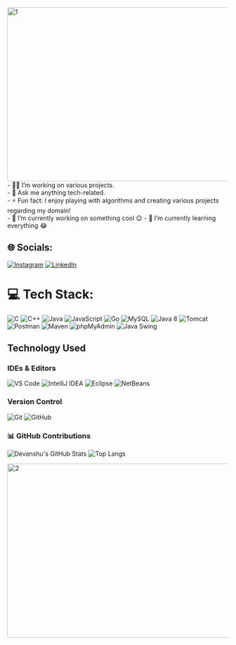 <img width="1584" height="396" alt="1" src="https://github.com/user-attachments/assets/85744aca-9126-4b5e-9872-23fe427c3722" />
- 👨‍💻 I’m working on various projects.<br>
- 💬 Ask me anything tech-related.<br>
- ⚡ Fun fact: I enjoy playing with algorithms and creating various projects regarding my domain!<br>
- 🔭 I’m currently working on something cool 😉
- 🌱 I’m currently learning everything 😂





## 🌐 Socials:
[![Instagram](https://img.shields.io/badge/Instagram-%23E4405F.svg?logo=Instagram&logoColor=white)](https://instagram.com/dev._markam) [![LinkedIn](https://img.shields.io/badge/LinkedIn-%230077B5.svg?logo=linkedin&logoColor=white)](https://linkedin.com/in/www.linkedin.com/in/devanshumarkam) 

# 💻 Tech Stack:
![C](https://img.shields.io/badge/c-%2300599C.svg?style=for-the-badge&logo=c&logoColor=white) ![C++](https://img.shields.io/badge/c++-%2300599C.svg?style=for-the-badge&logo=c%2B%2B&logoColor=white) ![Java](https://img.shields.io/badge/java-%23ED8B00.svg?style=for-the-badge&logo=openjdk&logoColor=white) ![JavaScript](https://img.shields.io/badge/javascript-%23323330.svg?style=for-the-badge&logo=javascript&logoColor=%23F7DF1E) ![Go](https://img.shields.io/badge/go-%2300ADD8.svg?style=for-the-badge&logo=go&logoColor=white)
![MySQL](https://img.shields.io/badge/mysql-4479A1.svg?style=for-the-badge&logo=mysql&logoColor=white)
![Java 8](https://img.shields.io/badge/java-8-red.svg?style=for-the-badge&logo=java&logoColor=white )
![Tomcat](https://img.shields.io/badge/Tomcat-9.x-blue.svg?style=for-the-badge&logo=apache-tomcat&logoColor=white )
![Postman](https://img.shields.io/badge/Postman-v10-orange.svg?style=for-the-badge&logo=postman&logoColor=white )
![Maven](https://img.shields.io/badge/Maven-3.x-brightgreen.svg?style=for-the-badge&logo=apachemaven&logoColor=white )
![phpMyAdmin](https://img.shields.io/badge/phpMyAdmin-5.x-yellow.svg?style=for-the-badge&logo=phpmyadmin&logoColor=white )
![Java Swing](https://img.shields.io/badge/Java_Swing-8.x-orange.svg?style=for-the-badge&logo=java&logoColor=white )

## Technology Used

### IDEs & Editors
![VS Code](https://img.shields.io/badge/Visual_Studio_Code-2023-blue?style=for-the-badge&logo=visualstudiocode&logoColor=white )
![IntelliJ IDEA](https://img.shields.io/badge/IntelliJ_IDEA-2023-blue?style=for-the-badge&logo=intellijidea&logoColor=white )
![Eclipse](https://img.shields.io/badge/Eclipse-2023-orange?style=for-the-badge&logo=eclipseide&logoColor=white )
![NetBeans](https://img.shields.io/badge/NetBeans-2023-green?style=for-the-badge&logo=netbeans&logoColor=white )

### Version Control
![Git](https://img.shields.io/badge/Git-2.40-red?style=for-the-badge&logo=git&logoColor=white )
![GitHub](https://img.shields.io/badge/GitHub-2023-black?style=for-the-badge&logo=github&logoColor=white )
<!-- Proudly created with GPRM ( https://gprm.itsvg.in ) -->


### 📊 GitHub Contributions

![Devanshu's GitHub Stats](https://github-readme-stats.vercel.app/api?username=DEVANSHUMARKAM&show_icons=true&theme=tokyonight)
![Top Langs](https://github-readme-stats.vercel.app/api/top-langs/?username=DEVANSHUMARKAM&layout=compact&theme=tokyonight)

<img width="1584" height="396" alt="2" src="https://github.com/user-attachments/assets/51de55b7-0daf-48e1-befb-fbc59868a4a0" />





